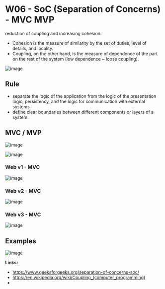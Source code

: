 
# W06 - SoC (Separation of Concerns) - MVC MVP 

reduction of coupling and increasing cohesion.
- Cohesion is the measure of similarity by the set of duties, level of details, and locality.
- Coupling, on the other hand, is the measure of dependence of the part on the rest of the system (low dependence ~ loose coupling).

![image](https://github.com/user-attachments/assets/4a1c0832-4d24-4463-b956-82bd31347da6)

## Rule
- separate the logic of the application from the logic of the presentation logic, persistency, and the logic for communication with external systems
- define clear boundaries between different components or layers of a system.


## MVC / MVP 

![image](https://github.com/user-attachments/assets/b35f2bfa-adeb-427e-9826-892ad7714238)

![image](https://github.com/user-attachments/assets/548949b0-b1f3-4422-a78e-b916cb8f9249)

### Web v1 - MVC

![image](https://github.com/user-attachments/assets/b90fd0b0-10e0-4018-878d-fc8077772d07)

### Web v2 - MVC

![image](https://github.com/user-attachments/assets/221c9e9c-74e0-4fcc-8d31-053b58ad2989)

### Web v3 - MVC

![image](https://github.com/user-attachments/assets/8fedb484-e1e0-49b6-b4bc-498d552d016e)


## Examples

![image](https://github.com/user-attachments/assets/66a35051-01a2-4a1c-a3ac-04e1236dd4a4)


**Links:**
- https://www.geeksforgeeks.org/separation-of-concerns-soc/
- https://en.wikipedia.org/wiki/Coupling_(computer_programming)
- 
